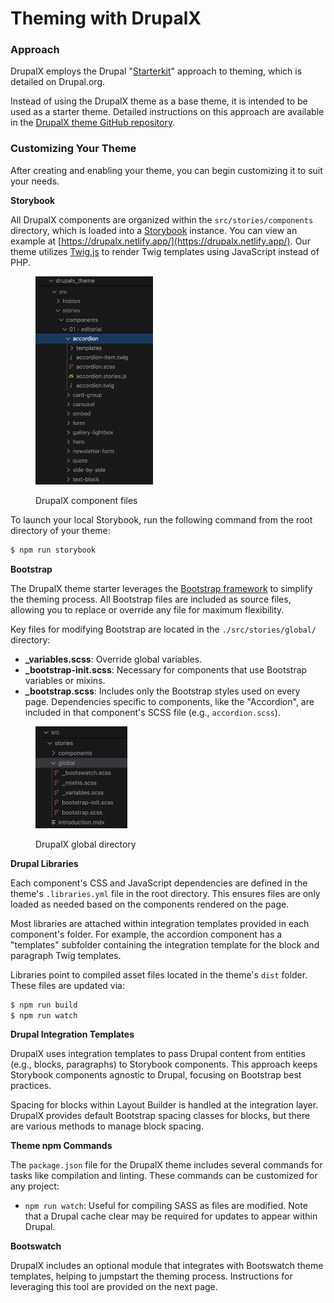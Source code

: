 # Theming with DrupalX

### Approach

DrupalX employs the Drupal "[Starterkit](https://www.drupal.org/docs/core-modules-and-themes/core-themes/starterkit-theme)" approach to theming, which is detailed on Drupal.org.

Instead of using the DrupalX theme as a base theme, it is intended to be used as a starter theme. Detailed instructions on this approach are available in the [DrupalX theme GitHub repository](https://github.com/drupalninja/drupalx-theme).

### Customizing Your Theme

After creating and enabling your theme, you can begin customizing it to suit your needs.

**Storybook**

All DrupalX components are organized within the `src/stories/components` directory, which is loaded into a [Storybook](https://storybook.js.org/) instance. You can view an example at [https://drupalx.netlify.app/](https://drupalx.netlify.app/). Our theme utilizes [Twig.js](https://github.com/twigjs) to render Twig templates using JavaScript instead of PHP.

<div align="left">

<figure><img src="../.gitbook/assets/component files.png" alt="" width="188"><figcaption><p>DrupalX component files</p></figcaption></figure>

</div>

To launch your local Storybook, run the following command from the root directory of your theme:

```bash
$ npm run storybook
```

**Bootstrap**

The DrupalX theme starter leverages the [Bootstrap framework](https://getbootstrap.com/) to simplify the theming process. All Bootstrap files are included as source files, allowing you to replace or override any file for maximum flexibility.

Key files for modifying Bootstrap are located in the `./src/stories/global/` directory:

* **\_variables.scss**: Override global variables.
* **\_bootstrap-init.scss**: Necessary for components that use Bootstrap variables or mixins.
* **\_bootstrap.scss**: Includes only the Bootstrap styles used on every page. Dependencies specific to components, like the "Accordion", are included in that component's SCSS file (e.g., `accordion.scss`).

<div align="left">

<figure><img src="../.gitbook/assets/global files.png" alt="" width="147"><figcaption><p>DrupalX global directory</p></figcaption></figure>

</div>

**Drupal Libraries**

Each component's CSS and JavaScript dependencies are defined in the theme's `.libraries.yml` file in the root directory. This ensures files are only loaded as needed based on the components rendered on the page.

Most libraries are attached within integration templates provided in each component's folder. For example, the accordion component has a "templates" subfolder containing the integration template for the block and paragraph Twig templates.

Libraries point to compiled asset files located in the theme's `dist` folder. These files are updated via:

```bash
$ npm run build
$ npm run watch
```

**Drupal Integration Templates**

DrupalX uses integration templates to pass Drupal content from entities (e.g., blocks, paragraphs) to Storybook components. This approach keeps Storybook components agnostic to Drupal, focusing on Bootstrap best practices.

Spacing for blocks within Layout Builder is handled at the integration layer. DrupalX provides default Bootstrap spacing classes for blocks, but there are various methods to manage block spacing.

**Theme npm Commands**

The `package.json` file for the DrupalX theme includes several commands for tasks like compilation and linting. These commands can be customized for any project:

* `npm run watch`: Useful for compiling SASS as files are modified. Note that a Drupal cache clear may be required for updates to appear within Drupal.

**Bootswatch**

DrupalX includes an optional module that integrates with Bootswatch theme templates, helping to jumpstart the theming process. Instructions for leveraging this tool are provided on the next page.
